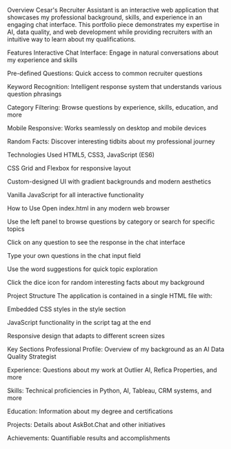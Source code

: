 Overview
Cesar's Recruiter Assistant is an interactive web application that showcases my professional background, skills, and experience in an engaging chat interface. This portfolio piece demonstrates my expertise in AI, data quality, and web development while providing recruiters with an intuitive way to learn about my qualifications.

Features
Interactive Chat Interface: Engage in natural conversations about my experience and skills

Pre-defined Questions: Quick access to common recruiter questions

Keyword Recognition: Intelligent response system that understands various question phrasings

Category Filtering: Browse questions by experience, skills, education, and more

Mobile Responsive: Works seamlessly on desktop and mobile devices

Random Facts: Discover interesting tidbits about my professional journey

Technologies Used
HTML5, CSS3, JavaScript (ES6)

CSS Grid and Flexbox for responsive layout

Custom-designed UI with gradient backgrounds and modern aesthetics

Vanilla JavaScript for all interactive functionality

How to Use
Open index.html in any modern web browser

Use the left panel to browse questions by category or search for specific topics

Click on any question to see the response in the chat interface

Type your own questions in the chat input field

Use the word suggestions for quick topic exploration

Click the dice icon for random interesting facts about my background

Project Structure
The application is contained in a single HTML file with:

Embedded CSS styles in the style section

JavaScript functionality in the script tag at the end

Responsive design that adapts to different screen sizes

Key Sections
Professional Profile: Overview of my background as an AI Data Quality Strategist

Experience: Questions about my work at Outlier AI, Refica Properties, and more

Skills: Technical proficiencies in Python, AI, Tableau, CRM systems, and more

Education: Information about my degree and certifications

Projects: Details about AskBot.Chat and other initiatives

Achievements: Quantifiable results and accomplishments
